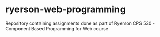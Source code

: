 # ryerson-web-programming
Repository containing assignments done as part of Ryerson CPS 530 - Component Based Programming for Web course
